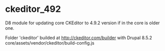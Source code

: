 # ckeditor_492
D8 module for updating core CKEditor to 4.9.2 version if in the core is older
one.

Folder 'ckeditor' builded at http://ckeditor.com/builder with Drupal 8.5.2
core/assets/vendor/ckeditor/build-config.js